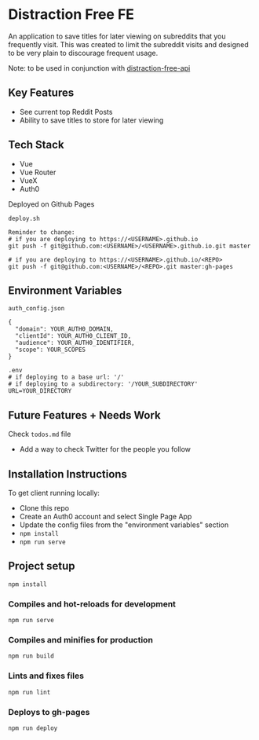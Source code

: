 # Distraction Free FE

An application to save titles for later viewing on subreddits that you frequently visit. This was created to limit the subreddit visits and designed to be very plain to discourage frequent usage.

Note: to be used in conjunction with [distraction-free-api](https://github.com/nicholaspung/distraction-free-api)

## Key Features

- See current top Reddit Posts
- Ability to save titles to store for later viewing

## Tech Stack

- Vue
- Vue Router
- VueX
- Auth0

Deployed on Github Pages

```
deploy.sh

Reminder to change:
# if you are deploying to https://<USERNAME>.github.io
git push -f git@github.com:<USERNAME>/<USERNAME>.github.io.git master

# if you are deploying to https://<USERNAME>.github.io/<REPO>
git push -f git@github.com:<USERNAME>/<REPO>.git master:gh-pages
```

## Environment Variables

```
auth_config.json

{
  "domain": YOUR_AUTH0_DOMAIN,
  "clientId": YOUR_AUTH0_CLIENT_ID,
  "audience": YOUR_AUTH0_IDENTIFIER,
  "scope": YOUR_SCOPES
}
```

```
.env
# if deploying to a base url: '/'
# if deploying to a subdirectory: '/YOUR_SUBDIRECTORY'
URL=YOUR_DIRECTORY

```

## Future Features + Needs Work

Check `todos.md` file

- Add a way to check Twitter for the people you follow

## Installation Instructions

To get client running locally:

- Clone this repo
- Create an Auth0 account and select Single Page App
- Update the config files from the "environment variables" section
- `npm install`
- `npm run serve`

## Project setup

```
npm install
```

### Compiles and hot-reloads for development

```
npm run serve
```

### Compiles and minifies for production

```
npm run build
```

### Lints and fixes files

```
npm run lint
```

### Deploys to gh-pages

```
npm run deploy
```
